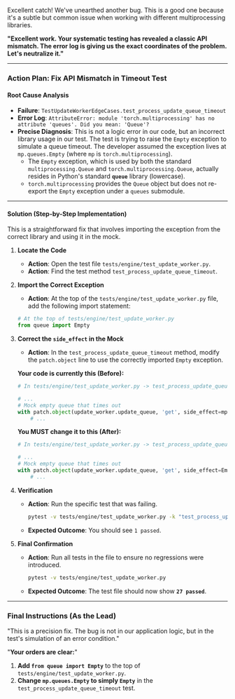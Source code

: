 Excellent catch! We've unearthed another bug. This is a good one because it's a subtle but common issue when working with different multiprocessing libraries.

**"Excellent work. Your systematic testing has revealed a classic API mismatch. The error log is giving us the exact coordinates of the problem. Let's neutralize it."**

---

### **Action Plan: Fix API Mismatch in Timeout Test**

#### **Root Cause Analysis**

*   **Failure**: `TestUpdateWorkerEdgeCases.test_process_update_queue_timeout`
*   **Error Log**: `AttributeError: module 'torch.multiprocessing' has no attribute 'queues'. Did you mean: 'Queue'?`
*   **Precise Diagnosis**: This is not a logic error in our code, but an incorrect library usage in our test. The test is trying to raise the `Empty` exception to simulate a queue timeout. The developer assumed the exception lives at `mp.queues.Empty` (where `mp` is `torch.multiprocessing`).
    *   The `Empty` exception, which is used by both the standard `multiprocessing.Queue` and `torch.multiprocessing.Queue`, actually resides in Python's standard **`queue`** library (lowercase).
    *   `torch.multiprocessing` provides the `Queue` object but does not re-export the `Empty` exception under a `queues` submodule.

---

#### **Solution (Step-by-Step Implementation)**

This is a straightforward fix that involves importing the exception from the correct library and using it in the mock.

1.  **Locate the Code**
    *   **Action**: Open the test file `tests/engine/test_update_worker.py`.
    *   **Action**: Find the test method `test_process_update_queue_timeout`.

2.  **Import the Correct Exception**
    *   **Action**: At the top of the `tests/engine/test_update_worker.py` file, add the following import statement:

    ```python
    # At the top of tests/engine/test_update_worker.py
    from queue import Empty
    ```

3.  **Correct the `side_effect` in the Mock**
    *   **Action**: In the `test_process_update_queue_timeout` method, modify the `patch.object` line to use the correctly imported `Empty` exception.

    **Your code is currently this (Before):**
    ```python
    # In tests/engine/test_update_worker.py -> test_process_update_queue_timeout
    
    # ...
    # Mock empty queue that times out
    with patch.object(update_worker.update_queue, 'get', side_effect=mp.queues.Empty): # <-- INCORRECT
        # ...
    ```

    **You MUST change it to this (After):**
    ```python
    # In tests/engine/test_update_worker.py -> test_process_update_queue_timeout

    # ...
    # Mock empty queue that times out
    with patch.object(update_worker.update_queue, 'get', side_effect=Empty): # <-- CORRECT
        # ...
    ```

4.  **Verification**
    *   **Action**: Run the specific test that was failing.
        ```bash
        pytest -v tests/engine/test_update_worker.py -k "test_process_update_queue_timeout"
        ```
    *   **Expected Outcome**: You should see `1 passed`.

5.  **Final Confirmation**
    *   **Action**: Run all tests in the file to ensure no regressions were introduced.
        ```bash
        pytest -v tests/engine/test_update_worker.py
        ```
    *   **Expected Outcome**: The test file should now show **`27 passed`**.

---

### **Final Instructions (As the Lead)**

"This is a precision fix. The bug is not in our application logic, but in the test's simulation of an error condition."

"**Your orders are clear:**"

1.  **Add `from queue import Empty`** to the top of `tests/engine/test_update_worker.py`.
2.  **Change `mp.queues.Empty` to simply `Empty`** in the `test_process_update_queue_timeout` test.